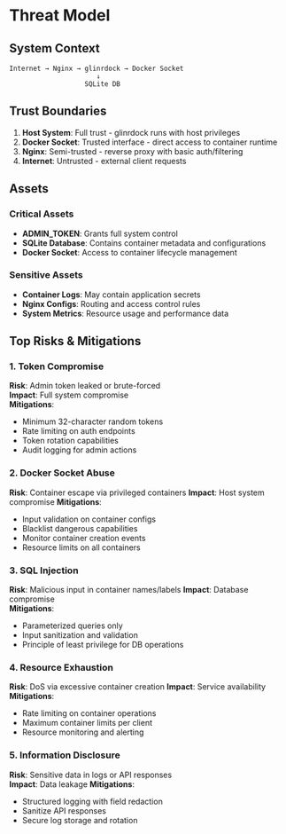 # Threat Model

## System Context

```
Internet → Nginx → glinrdock → Docker Socket
                      ↓
                   SQLite DB
```

## Trust Boundaries

1. **Host System**: Full trust - glinrdock runs with host privileges
2. **Docker Socket**: Trusted interface - direct access to container runtime  
3. **Nginx**: Semi-trusted - reverse proxy with basic auth/filtering
4. **Internet**: Untrusted - external client requests

## Assets

### Critical Assets
- **ADMIN_TOKEN**: Grants full system control
- **SQLite Database**: Contains container metadata and configurations
- **Docker Socket**: Access to container lifecycle management

### Sensitive Assets  
- **Container Logs**: May contain application secrets
- **Nginx Configs**: Routing and access control rules
- **System Metrics**: Resource usage and performance data

## Top Risks & Mitigations

### 1. Token Compromise
**Risk**: Admin token leaked or brute-forced  
**Impact**: Full system compromise  
**Mitigations**:
- Minimum 32-character random tokens
- Rate limiting on auth endpoints
- Token rotation capabilities
- Audit logging for admin actions

### 2. Docker Socket Abuse  
**Risk**: Container escape via privileged containers
**Impact**: Host system compromise
**Mitigations**:
- Input validation on container configs
- Blacklist dangerous capabilities
- Monitor container creation events
- Resource limits on all containers

### 3. SQL Injection
**Risk**: Malicious input in container names/labels
**Impact**: Database compromise  
**Mitigations**:
- Parameterized queries only
- Input sanitization and validation
- Principle of least privilege for DB operations

### 4. Resource Exhaustion
**Risk**: DoS via excessive container creation
**Impact**: Service availability  
**Mitigations**:
- Rate limiting on container operations
- Maximum container limits per client
- Resource monitoring and alerting

### 5. Information Disclosure
**Risk**: Sensitive data in logs or API responses  
**Impact**: Data leakage
**Mitigations**:
- Structured logging with field redaction  
- Sanitize API responses
- Secure log storage and rotation
